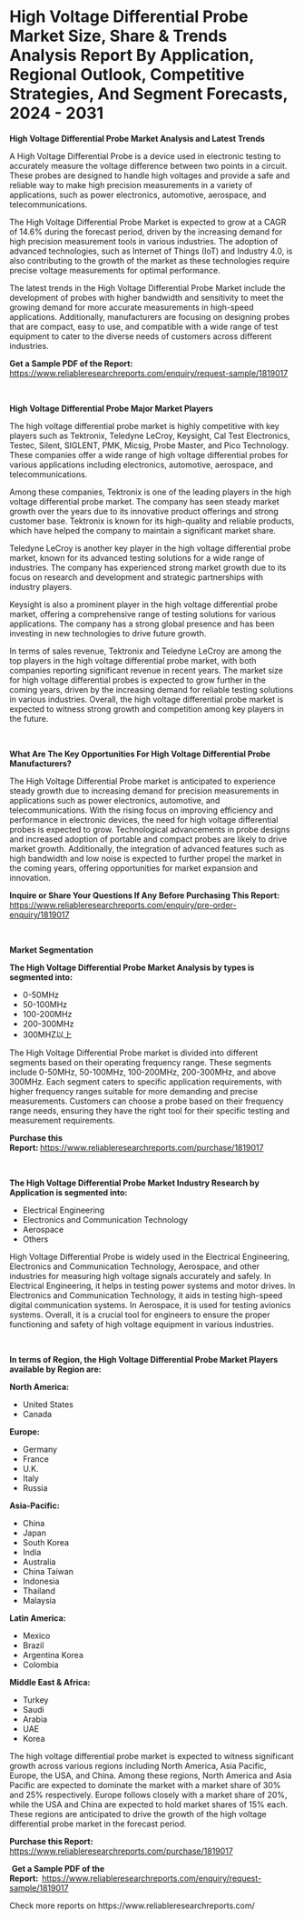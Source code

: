 <p><h1>High Voltage Differential Probe Market Size, Share & Trends Analysis Report By Application, Regional Outlook, Competitive Strategies, And Segment Forecasts, 2024 - 2031</h1></p><p><strong>High Voltage Differential Probe Market Analysis and Latest Trends</strong></p>
<p><p>A High Voltage Differential Probe is a device used in electronic testing to accurately measure the voltage difference between two points in a circuit. These probes are designed to handle high voltages and provide a safe and reliable way to make high precision measurements in a variety of applications, such as power electronics, automotive, aerospace, and telecommunications.</p><p>The High Voltage Differential Probe Market is expected to grow at a CAGR of 14.6% during the forecast period, driven by the increasing demand for high precision measurement tools in various industries. The adoption of advanced technologies, such as Internet of Things (IoT) and Industry 4.0, is also contributing to the growth of the market as these technologies require precise voltage measurements for optimal performance.</p><p>The latest trends in the High Voltage Differential Probe Market include the development of probes with higher bandwidth and sensitivity to meet the growing demand for more accurate measurements in high-speed applications. Additionally, manufacturers are focusing on designing probes that are compact, easy to use, and compatible with a wide range of test equipment to cater to the diverse needs of customers across different industries.</p></p>
<p><strong>Get a Sample PDF of the Report:&nbsp;</strong> <a href="https://www.reliableresearchreports.com/enquiry/request-sample/1819017">https://www.reliableresearchreports.com/enquiry/request-sample/1819017</a></p>
<p>&nbsp;</p>
<p><strong>High Voltage Differential Probe Major Market Players</strong></p>
<p><p>The high voltage differential probe market is highly competitive with key players such as Tektronix, Teledyne LeCroy, Keysight, Cal Test Electronics, Testec, Silent, SIGLENT, PMK, Micsig, Probe Master, and Pico Technology. These companies offer a wide range of high voltage differential probes for various applications including electronics, automotive, aerospace, and telecommunications.</p><p>Among these companies, Tektronix is one of the leading players in the high voltage differential probe market. The company has seen steady market growth over the years due to its innovative product offerings and strong customer base. Tektronix is known for its high-quality and reliable products, which have helped the company to maintain a significant market share.</p><p>Teledyne LeCroy is another key player in the high voltage differential probe market, known for its advanced testing solutions for a wide range of industries. The company has experienced strong market growth due to its focus on research and development and strategic partnerships with industry players.</p><p>Keysight is also a prominent player in the high voltage differential probe market, offering a comprehensive range of testing solutions for various applications. The company has a strong global presence and has been investing in new technologies to drive future growth.</p><p>In terms of sales revenue, Tektronix and Teledyne LeCroy are among the top players in the high voltage differential probe market, with both companies reporting significant revenue in recent years. The market size for high voltage differential probes is expected to grow further in the coming years, driven by the increasing demand for reliable testing solutions in various industries. Overall, the high voltage differential probe market is expected to witness strong growth and competition among key players in the future.</p></p>
<p>&nbsp;</p>
<p><strong>What Are The Key Opportunities For High Voltage Differential Probe Manufacturers?</strong></p>
<p><p>The High Voltage Differential Probe market is anticipated to experience steady growth due to increasing demand for precision measurements in applications such as power electronics, automotive, and telecommunications. With the rising focus on improving efficiency and performance in electronic devices, the need for high voltage differential probes is expected to grow. Technological advancements in probe designs and increased adoption of portable and compact probes are likely to drive market growth. Additionally, the integration of advanced features such as high bandwidth and low noise is expected to further propel the market in the coming years, offering opportunities for market expansion and innovation.</p></p>
<p><strong>Inquire or Share Your Questions If Any Before Purchasing This Report:</strong> <a href="https://www.reliableresearchreports.com/enquiry/pre-order-enquiry/1819017">https://www.reliableresearchreports.com/enquiry/pre-order-enquiry/1819017</a></p>
<p>&nbsp;</p>
<p><strong>Market Segmentation</strong></p>
<p><strong>The High Voltage Differential Probe Market Analysis by types is segmented into:</strong></p>
<p><ul><li>0-50MHz</li><li>50-100MHz</li><li>100-200MHz</li><li>200-300MHz</li><li>300MHZ以上</li></ul></p>
<p><p>The High Voltage Differential Probe market is divided into different segments based on their operating frequency range. These segments include 0-50MHz, 50-100MHz, 100-200MHz, 200-300MHz, and above 300MHz. Each segment caters to specific application requirements, with higher frequency ranges suitable for more demanding and precise measurements. Customers can choose a probe based on their frequency range needs, ensuring they have the right tool for their specific testing and measurement requirements.</p></p>
<p><strong>Purchase this Report:&nbsp;</strong><a href="https://www.reliableresearchreports.com/purchase/1819017">https://www.reliableresearchreports.com/purchase/1819017</a></p>
<p>&nbsp;</p>
<p><strong>The High Voltage Differential Probe Market Industry Research by Application is segmented into:</strong></p>
<p><ul><li>Electrical Engineering</li><li>Electronics and Communication Technology</li><li>Aerospace</li><li>Others</li></ul></p>
<p><p>High Voltage Differential Probe is widely used in the Electrical Engineering, Electronics and Communication Technology, Aerospace, and other industries for measuring high voltage signals accurately and safely. In Electrical Engineering, it helps in testing power systems and motor drives. In Electronics and Communication Technology, it aids in testing high-speed digital communication systems. In Aerospace, it is used for testing avionics systems. Overall, it is a crucial tool for engineers to ensure the proper functioning and safety of high voltage equipment in various industries.</p></p>
<p>&nbsp;</p>
<p><strong>In terms of Region, the High Voltage Differential Probe Market Players available by Region are:</strong></p>
<p>
    <p> <strong> North America: </strong>
        <ul>
            <li>United States</li>
            <li>Canada</li>
        </ul>
        </p> 
    <p> <strong> Europe: </strong>
        <ul>
            <li>Germany</li>
            <li>France</li>
            <li>U.K.</li>
            <li>Italy</li>
            <li>Russia</li>
        </ul>
        </p> 
    <p> <strong> Asia-Pacific: </strong>
        <ul>
            <li>China</li>
            <li>Japan</li>
            <li>South Korea</li>
            <li>India</li>
            <li>Australia</li>
            <li>China Taiwan</li>
            <li>Indonesia</li>
            <li>Thailand</li>
            <li>Malaysia</li>
        </ul>
        </p> 
    <p> <strong> Latin America: </strong>
        <ul>
            <li>Mexico</li>
            <li>Brazil</li>
            <li>Argentina Korea</li>
            <li>Colombia</li>
        </ul>
        </p> 
    <p> <strong> Middle East & Africa: </strong>
        <ul>
            <li>Turkey</li>
            <li>Saudi</li>
            <li>Arabia</li>
            <li>UAE</li>
            <li>Korea</li>
        </ul>
    </p>
    </p>
<p><p>The high voltage differential probe market is expected to witness significant growth across various regions including North America, Asia Pacific, Europe, the USA, and China. Among these regions, North America and Asia Pacific are expected to dominate the market with a market share of 30% and 25% respectively. Europe follows closely with a market share of 20%, while the USA and China are expected to hold market shares of 15% each. These regions are anticipated to drive the growth of the high voltage differential probe market in the forecast period.</p></p>
<p><strong>Purchase this Report: </strong><a href="https://www.reliableresearchreports.com/purchase/1819017">https://www.reliableresearchreports.com/purchase/1819017</a></p>
<p>&nbsp;<strong>Get a Sample PDF of the Report:&nbsp;&nbsp;</strong><a href="https://www.reliableresearchreports.com/enquiry/request-sample/1819017">https://www.reliableresearchreports.com/enquiry/request-sample/1819017</a></p>
<p><strong></strong></p>
<p>Check more reports on https://www.reliableresearchreports.com/</p>